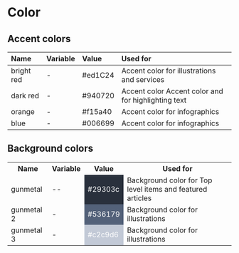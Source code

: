 # Color

## Accent colors

Name          | Variable              | Value          | Used for                                    | 
:------------ | :---------------------|:---------------|:--------------------------------------------|
bright red    | -                     | #ed1C24        | Accent color for illustrations and services
dark red      | -                     | #940720        | Accent color Accent color and for highlighting text
orange        | -                     | #f15a40        | Accent color for infographics
blue          | -                     | #006699        | Accent color for infographics




## Background colors

<table>
	<tr>
		<th>
			Name
		</th>
		<th>
			Variable
		</th>	
		<th>
			Value
		</th>
		<th>
			Used for
		</th>
	</tr>
	<tr>
		<td>
			gunmetal 
		</td>
		<td>
			--
		</td>
		<td style="background-color: #29303c; color: #ffffff">
			#29303c
		</td>
		<td>
			Background color for Top level items and featured articles
		</td>
	</tr>	
	<tr>
		<td>
			gunmetal 2
		</td>
		<td>
			-
		</td>
		<td style="background-color: #536179; color: #ffffff">
			#536179
		</td>
		<td>
			Background color for illustrations
	</td>
	<tr>
		<td>
			gunmetal 3
		</td>
		<td>
			-
		</td>
		<td style="background-color: #c2c9d6; color: #ffffff">
			#c2c9d6
		</td>
		<td>
			Background color for illustrations
		</td>
